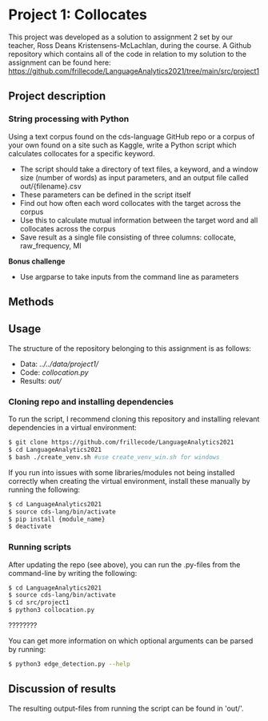 # Project 1: Collocates
This project was developed as a solution to assignment 2 set by our teacher, Ross Deans Kristensens-McLachlan, during the course. A Github repository which contains all of the code in relation to my solution to the assignment can be found here: 
https://github.com/frillecode/LanguageAnalytics2021/tree/main/src/project1

## Project description 
### String processing with Python
Using a text corpus found on the cds-language GitHub repo or a corpus of your own found on a site such as Kaggle, write a Python script which calculates collocates for a specific keyword.

- The script should take a directory of text files, a keyword, and a window size (number of words) as input parameters, and an output file called out/{filename}.csv  
- These parameters can be defined in the script itself  
- Find out how often each word collocates with the target across the corpus
- Use this to calculate mutual information between the target word and all collocates across the corpus
- Save result as a single file consisting of three columns: collocate, raw_frequency, MI

__Bonus challenge__  
- Use argparse to take inputs from the command line as parameters


## Methods
 

## Usage
The structure of the repository belonging to this assignment is as follows:  
  - Data: _../../data/project1/_ 
  - Code: _collocation.py_
  - Results: _out/_ 

### Cloning repo and installing dependencies 
To run the script, I recommend cloning this repository and installing relevant dependencies in a virtual environment:  

```bash
$ git clone https://github.com/frillecode/LanguageAnalytics2021
$ cd LanguageAnalytics2021
$ bash ./create_venv.sh #use create_venv_win.sh for windows
```


If you run into issues with some libraries/modules not being installed correctly when creating the virtual environment, install these manually by running the following:  
```bash
$ cd LanguageAnalytics2021
$ source cds-lang/bin/activate
$ pip install {module_name}
$ deactivate
```

### Running scripts
After updating the repo (see above), you can run the .py-files from the command-line by writing the following:
``` bash
$ cd LanguageAnalytics2021
$ source cds-lang/bin/activate
$ cd src/project1
$ python3 collocation.py
```





????????

You can get more information on which optional arguments can be parsed by running:
``` bash
$ python3 edge_detection.py --help
```

## Discussion of results
The resulting output-files from running the script can be found in 'out/'. 





